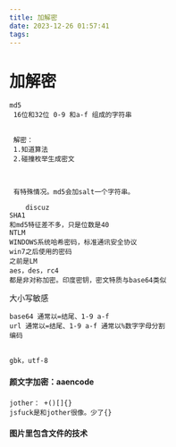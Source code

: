 ```yaml
---
title: 加解密
date: 2023-12-26 01:57:41
tags:
---
```


# 加解密

<!--more-->

```md5
md5
 16位和32位 0-9 和a-f 组成的字符串
 
 
 解密：
 1.知道算法
 2.碰撞枚举生成密文
 
 
 
 有特殊情况。md5会加salt一个字符串。

    discuz
SHA1
和md5特征差不多，只是位数是40
NTLM
WINDOWS系统哈希密码，标准通讯安全协议
win7之后使用的密码
之前是LM
aes，des，rc4
都是非对称加密。印度密钥，密文特质与base64类似
```



大小写敏感

```
base64 通常以=结尾、1-9 a-f
url 通常以=结尾、1-9 a-f 通常以%数字字母分割 
编码


gbk，utf-8
```





####         颜文字加密：aaencode

```
jother： +()[]{}
jsfuck是和jother很像。少了{}
```





####        图片里包含文件的技术
<script src="https://utteranc.es/client.js"
        repo="frozenfish0x/frozenfish0x.github.io"
        issue-term="pathname"
        theme="github-dark"
        crossorigin="anonymous"
        async>
</script>